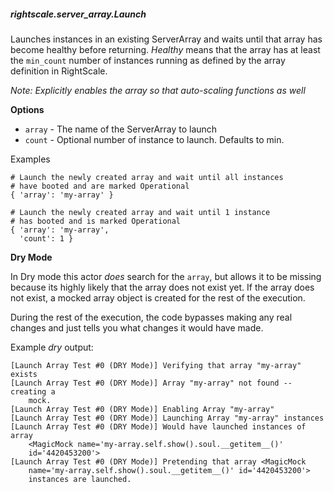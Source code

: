 ##### rightscale.server_array.Launch

Launches instances in an existing ServerArray and waits until that array
has become healthy before returning. _Healthy_ means that the array has
at least the `min_count` number of instances running as defined by the
array definition in RightScale.

_Note: Explicitly enables the array so that auto-scaling functions as well_

**Options**

  * `array` - The name of the ServerArray to launch
  * `count` - Optional number of instance to launch. Defaults to min.

Examples

    # Launch the newly created array and wait until all instances
    # have booted and are marked Operational
    { 'array': 'my-array' }
    
    # Launch the newly created array and wait until 1 instance
    # has booted and is marked Operational
    { 'array': 'my-array',
      'count': 1 }
    
**Dry Mode**

In Dry mode this actor _does_ search for the `array`, but allows it to be
missing because its highly likely that the array does not exist yet. If the
array does not exist, a mocked array object is created for the rest of the
execution.

During the rest of the execution, the code bypasses making any real changes
and just tells you what changes it would have made.

Example _dry_ output:

    [Launch Array Test #0 (DRY Mode)] Verifying that array "my-array" exists
    [Launch Array Test #0 (DRY Mode)] Array "my-array" not found -- creating a 
        mock.
    [Launch Array Test #0 (DRY Mode)] Enabling Array "my-array"
    [Launch Array Test #0 (DRY Mode)] Launching Array "my-array" instances
    [Launch Array Test #0 (DRY Mode)] Would have launched instances of array
        <MagicMock name='my-array.self.show().soul.__getitem__()'
        id='4420453200'>
    [Launch Array Test #0 (DRY Mode)] Pretending that array <MagicMock 
        name='my-array.self.show().soul.__getitem__()' id='4420453200'>
        instances are launched.
